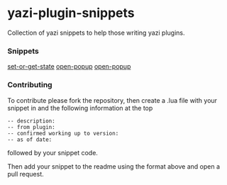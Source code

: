 # yazi-plugin-snippets
Collection of yazi snippets to help those writing yazi plugins.

### Snippets

[set-or-get-state](https://github.com/wylie102/yazi-plugin-snippets/blob/main/snippets/set-or-get-state.lua)
[open-popup](https://github.com/wylie102/yazi-plugin-snippets/blob/main/snippets/open-popup.lua)
[open-popup](https://github.com/wylie102/yazi-plugin-snippets/blob/main/snippets/capture-input.lua)


### Contributing

To contribute please fork the repository, then create a .lua file with your snippet in and the following information at the top

```
-- description: 
-- from plugin:
-- confirmed working up to version:
-- as of date:
```

followed by your snippet code.

Then add your snippet to the readme using the format above and open a pull request.
